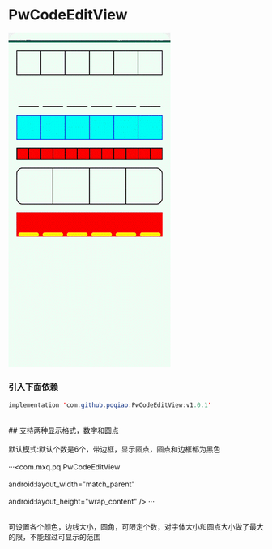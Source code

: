 # PwCodeEditView
![image](https://github.com/poqiao/PwCodeEditView/blob/master/app/src/main/assets/sssssss3.gif)<br>
### 引入下面依赖</br>
```Java
implementation 'com.github.poqiao:PwCodeEditView:v1.0.1'
```
<br>## 支持两种显示格式，数字和圆点</br>
<br>默认模式:默认个数是6个，带边框，显示圆点，圆点和边框都为黑色</br>
<br>···<com.mxq.pq.PwCodeEditView</br>
     <br>android:layout_width="match_parent"</br>
       <br>android:layout_height="wrap_content" />
       ···</br>
       
<br>可设置各个颜色，边线大小，圆角，可限定个数，对字体大小和圆点大小做了最大的限，不能超过可显示的范围</br>
